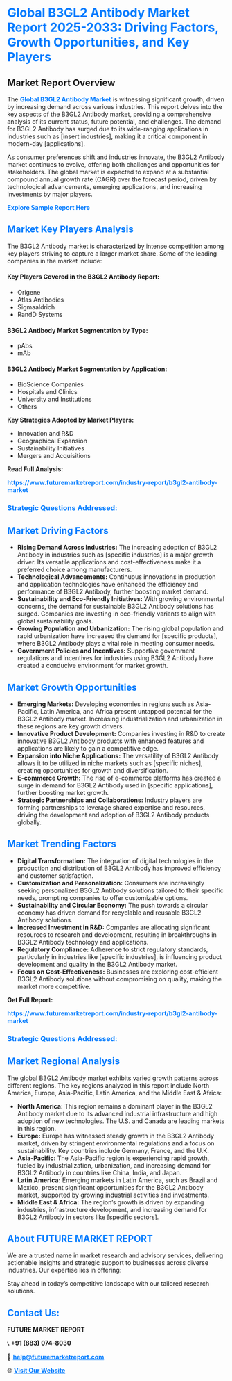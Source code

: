 <h1 style="color: #007BFF;">Global B3GL2 Antibody Market Report 2025-2033: Driving Factors, Growth Opportunities, and Key Players</h1>

<section id="overview">
<h2>Market Report Overview</h2>
<p>The <a href="https://www.futuremarketreport.com/industry-report/b3gl2-antibody-market" style="color: #007BFF; text-decoration: none;"><strong>Global B3GL2 Antibody Market</strong></a> is witnessing significant growth, driven by increasing demand across various industries. This report delves into the key aspects of the B3GL2 Antibody market, providing a comprehensive analysis of its current status, future potential, and challenges. The demand for B3GL2 Antibody has surged due to its wide-ranging applications in industries such as [insert industries], making it a critical component in modern-day [applications].</p>
<p>As consumer preferences shift and industries innovate, the B3GL2 Antibody market continues to evolve, offering both challenges and opportunities for stakeholders. The global market is expected to expand at a substantial compound annual growth rate (CAGR) over the forecast period, driven by technological advancements, emerging applications, and increasing investments by major players.</p>
</section>

<section id="overview">
<p><a href="https://www.futuremarketreport.com/request-sample/reportId=55996" style="color: #007BFF; text-decoration: none;"><strong>Explore Sample Report Here</strong></a></p>
</section>

<section id="key-players">
<h2 style="color: #007BFF;">Market Key Players Analysis</h2>
<p>The B3GL2 Antibody market is characterized by intense competition among key players striving to capture a larger market share. Some of the leading companies in the market include:</p>
<h4>Key Players Covered in the B3GL2 Antibody Report:</h4>
<ul><li>Origene</li><li>Atlas Antibodies</li><li>Sigmaaldrich</li><li>RandD Systems</li></ul>
<h4>B3GL2 Antibody Market Segmentation by Type:</h4>
<ul><li>pAbs</li><li>mAb</li></ul>

<h4>B3GL2 Antibody Market Segmentation by Application:</h4>
<ul><li>BioScience Companies</li><li>Hospitals and Clinics</li><li>University and Institutions</li><li>Others</li></ul>
<p><strong>Key Strategies Adopted by Market Players:</strong></p>
<ul>
<li>Innovation and R&D</li>
<li>Geographical Expansion</li>
<li>Sustainability Initiatives</li>
<li>Mergers and Acquisitions</li>
</ul>
</section>

<section>
<p><strong>Read Full Analysis: </strong></p><a href="https://www.futuremarketreport.com/industry-report/b3gl2-antibody-market" style="color: #007BFF; text-decoration: none;"><strong>https://www.futuremarketreport.com/industry-report/b3gl2-antibody-market</strong></a>
<h3 style="color: #007BFF;">Strategic Questions Addressed:</h3>
</section>

<section id="driving-factors">
<h2 style="color: #007BFF;">Market Driving Factors</h2>
<ul>
<li><strong>Rising Demand Across Industries:</strong> The increasing adoption of B3GL2 Antibody in industries such as [specific industries] is a major growth driver. Its versatile applications and cost-effectiveness make it a preferred choice among manufacturers.</li>
<li><strong>Technological Advancements:</strong> Continuous innovations in production and application technologies have enhanced the efficiency and performance of B3GL2 Antibody, further boosting market demand.</li>
<li><strong>Sustainability and Eco-Friendly Initiatives:</strong> With growing environmental concerns, the demand for sustainable B3GL2 Antibody solutions has surged. Companies are investing in eco-friendly variants to align with global sustainability goals.</li>
<li><strong>Growing Population and Urbanization:</strong> The rising global population and rapid urbanization have increased the demand for [specific products], where B3GL2 Antibody plays a vital role in meeting consumer needs.</li>
<li><strong>Government Policies and Incentives:</strong> Supportive government regulations and incentives for industries using B3GL2 Antibody have created a conducive environment for market growth.</li>
</ul>
</section>

<section id="growth-opportunities">
<h2 style="color: #007BFF;">Market Growth Opportunities</h2>
<ul>
<li><strong>Emerging Markets:</strong> Developing economies in regions such as Asia-Pacific, Latin America, and Africa present untapped potential for the B3GL2 Antibody market. Increasing industrialization and urbanization in these regions are key growth drivers.</li>
<li><strong>Innovative Product Development:</strong> Companies investing in R&D to create innovative B3GL2 Antibody products with enhanced features and applications are likely to gain a competitive edge.</li>
<li><strong>Expansion into Niche Applications:</strong> The versatility of B3GL2 Antibody allows it to be utilized in niche markets such as [specific niches], creating opportunities for growth and diversification.</li>
<li><strong>E-commerce Growth:</strong> The rise of e-commerce platforms has created a surge in demand for B3GL2 Antibody used in [specific applications], further boosting market growth.</li>
<li><strong>Strategic Partnerships and Collaborations:</strong> Industry players are forming partnerships to leverage shared expertise and resources, driving the development and adoption of B3GL2 Antibody products globally.</li>
</ul>
</section>

<section id="trending-factors">
<h2 style="color: #007BFF;">Market Trending Factors</h2>
<ul>
<li><strong>Digital Transformation:</strong> The integration of digital technologies in the production and distribution of B3GL2 Antibody has improved efficiency and customer satisfaction.</li>
<li><strong>Customization and Personalization:</strong> Consumers are increasingly seeking personalized B3GL2 Antibody solutions tailored to their specific needs, prompting companies to offer customizable options.</li>
<li><strong>Sustainability and Circular Economy:</strong> The push towards a circular economy has driven demand for recyclable and reusable B3GL2 Antibody solutions.</li>
<li><strong>Increased Investment in R&D:</strong> Companies are allocating significant resources to research and development, resulting in breakthroughs in B3GL2 Antibody technology and applications.</li>
<li><strong>Regulatory Compliance:</strong> Adherence to strict regulatory standards, particularly in industries like [specific industries], is influencing product development and quality in the B3GL2 Antibody market.</li>
<li><strong>Focus on Cost-Effectiveness:</strong> Businesses are exploring cost-efficient B3GL2 Antibody solutions without compromising on quality, making the market more competitive.</li>
</ul>
</section>

<section>
<p><strong>Get Full Report: </strong></p><a href="https://www.futuremarketreport.com/industry-report/b3gl2-antibody-market" style="color: #007BFF; text-decoration: none;"><strong>https://www.futuremarketreport.com/industry-report/b3gl2-antibody-market</strong></a>
<h3 style="color: #007BFF;">Strategic Questions Addressed:</h3>
</section>


<section id="regional-analysis">
<h2 style="color: #007BFF;">Market Regional Analysis</h2>
<p>The global B3GL2 Antibody market exhibits varied growth patterns across different regions. The key regions analyzed in this report include North America, Europe, Asia-Pacific, Latin America, and the Middle East & Africa:</p>
<ul>
<li><strong>North America:</strong> This region remains a dominant player in the B3GL2 Antibody market due to its advanced industrial infrastructure and high adoption of new technologies. The U.S. and Canada are leading markets in this region.</li>
<li><strong>Europe:</strong> Europe has witnessed steady growth in the B3GL2 Antibody market, driven by stringent environmental regulations and a focus on sustainability. Key countries include Germany, France, and the U.K.</li>
<li><strong>Asia-Pacific:</strong> The Asia-Pacific region is experiencing rapid growth, fueled by industrialization, urbanization, and increasing demand for B3GL2 Antibody in countries like China, India, and Japan.</li>
<li><strong>Latin America:</strong> Emerging markets in Latin America, such as Brazil and Mexico, present significant opportunities for the B3GL2 Antibody market, supported by growing industrial activities and investments.</li>
<li><strong>Middle East & Africa:</strong> The region’s growth is driven by expanding industries, infrastructure development, and increasing demand for B3GL2 Antibody in sectors like [specific sectors].</li>
</ul>
</section>

<footer>
<h2 style="color: #007BFF;">About FUTURE MARKET REPORT</h2>
<p>We are a trusted name in market research and advisory services, delivering actionable insights and strategic support to businesses across diverse industries. Our expertise lies in offering:</p>

<p>Stay ahead in today’s competitive landscape with our tailored research solutions.</p>

<h2 style="color: #007BFF;">Contact Us:</h2>
<p><strong>FUTURE MARKET REPORT</strong></p>
<p>📞 <strong>+91 (883) 074-8030</strong></p>
<p>📧 <strong><a href="mailto:help@futuremarketreport.com" style="color: #007BFF;">help@futuremarketreport.com</a></strong></p>
<p>🌐 <strong><a href="https://www.futuremarketreport.com/" style="color: #007BFF;">Visit Our Website</a></strong></p>
</footer>